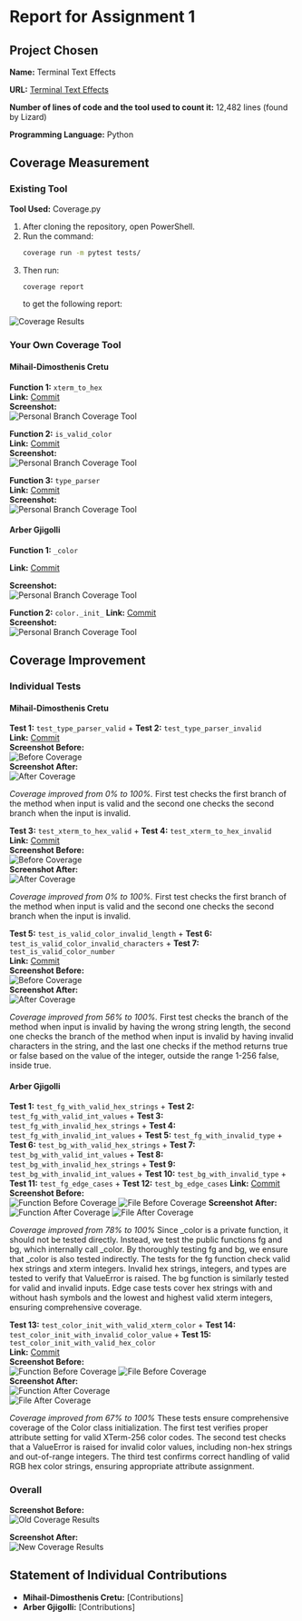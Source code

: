 # Report for Assignment 1

## Project Chosen

**Name:** Terminal Text Effects

**URL:** [Terminal Text Effects](https://github.com/ChrisBuilds/terminaltexteffects.git)

**Number of lines of code and the tool used to count it:** 12,482 lines (found by Lizard)

**Programming Language:** Python

## Coverage Measurement

### Existing Tool

**Tool Used:** Coverage.py

1. After cloning the repository, open PowerShell.
2. Run the command:
    ```sh
    coverage run -m pytest tests/
    ```
3. Then run:
    ```sh
    coverage report
    ```
    to get the following report:

![Coverage Results](README/BeforeTestCoverage.png)

### Your Own Coverage Tool

#### Mihail-Dimosthenis Cretu

**Function 1:** `xterm_to_hex`  
**Link:** [Commit](https://github.com/cretud/terminaltexteffects/commit/9e3b9c2da09ec9539e140c4daefb37084e6c3d5d)  
**Screenshot:**  
![Personal Branch Coverage Tool](README/CoverageToolDimos.png)

**Function 2:** `is_valid_color`  
**Link:** [Commit](https://github.com/cretud/terminaltexteffects/commit/9e3b9c2da09ec9539e140c4daefb37084e6c3d5d)  
**Screenshot:**  
![Personal Branch Coverage Tool](README/CoverageToolDimos.png)

**Function 3:** `type_parser`  
**Link:** [Commit](https://github.com/cretud/terminaltexteffects/commit/9e3b9c2da09ec9539e140c4daefb37084e6c3d5d)  
**Screenshot:**  
![Personal Branch Coverage Tool](README/CoverageToolDimos.png)

<Repeat the following for each group member>

#### Arber Gjigolli

**Function 1:** `_color`

**Link:** [Commit](https://github.com/cretud/terminaltexteffects/pull/1/commits/6689e7fada154f3bb30f7c0e684110f6395adc8f)  

**Screenshot:**  
![Personal Branch Coverage Tool](README/coverage_tool_colorterm.PNG)

**Function 2:** `color._init_`
**Link:** [Commit](https://github.com/cretud/terminaltexteffects/pull/2/commits/b4762d6e708e866b0d8ca8db596edeefef54a0ba)  
**Screenshot:**  
![Personal Branch Coverage Tool](README/coverage_tool_graphics.PNG)

## Coverage Improvement

### Individual Tests

#### Mihail-Dimosthenis Cretu

**Test 1:** `test_type_parser_valid` + **Test 2:** `test_type_parser_invalid`  
**Link:** [Commit](https://github.com/cretud/terminaltexteffects/commit/7d93d87f58fed95296635b5fe2f5cbb58c630c2f)  
**Screenshot Before:**  
![Before Coverage](README/type_parserFloatBefore.png)  
**Screenshot After:**  
![After Coverage](README/type_parserFloat.png)  

*Coverage improved from 0% to 100%.* First test checks the first branch of the method when input is valid and the second one checks the second branch when the input is invalid.

**Test 3:** `test_xterm_to_hex_valid` + **Test 4:** `test_xterm_to_hex_invalid`  
**Link:** [Commit](https://github.com/cretud/terminaltexteffects/commit/7d93d87f58fed95296635b5fe2f5cbb58c630c2f)  
**Screenshot Before:**  
![Before Coverage](README/hextermBefore.png)  
**Screenshot After:**  
![After Coverage](README/hexterm.png)  

*Coverage improved from 0% to 100%.* First test checks the first branch of the method when input is valid and the second one checks the second branch when the input is invalid.

**Test 5:** `test_is_valid_color_invalid_length` + **Test 6:** `test_is_valid_color_invalid_characters` + **Test 7:** `test_is_valid_color_number`  
**Link:** [Commit](https://github.com/cretud/terminaltexteffects/commit/7d93d87f58fed95296635b5fe2f5cbb58c630c2f)  
**Screenshot Before:**  
![Before Coverage](README/hextermBefore.png)  
**Screenshot After:**  
![After Coverage](README/hexterm.png)  

*Coverage improved from 56% to 100%.* First test checks the branch of the method when input is invalid by having the wrong string length, the second one checks the branch of the method when input is invalid by having invalid characters in the string, and the last one checks if the method returns true or false based on the value of the integer, outside the range 1-256 false, inside true.

#### Arber Gjigolli

**Test 1:** `test_fg_with_valid_hex_strings` + **Test 2:** `test_fg_with_valid_int_values` + **Test 3:** `test_fg_with_invalid_hex_strings` + **Test 4:** `test_fg_with_invalid_int_values` + **Test 5:** `test_fg_with_invalid_type` + **Test 6:** `test_bg_with_valid_hex_strings` + **Test 7:** `test_bg_with_valid_int_values` + **Test 8:** `test_bg_with_invalid_hex_strings` + **Test 9:** `test_bg_with_invalid_int_values` + **Test 10:** `test_bg_with_invalid_type` + **Test 11:** `test_fg_edge_cases` + **Test 12:** `test_bg_edge_cases` 
**Link:** [Commit](https://github.com/cretud/terminaltexteffects/pull/1/commits/7936d8dd2a4328845c3b922784aad32ca1dda21b)  
**Screenshot Before:**  
![Function Before Coverage](README/_color_coverage_before.PNG)
![File Before Coverage](README/colorterm_coverage_before.PNG)
**Screenshot After:**  
![Function After Coverage](README/_color_coverage_after.PNG) 
![File After Coverage](README/colorterm_coverage_after.PNG)  

*Coverage improved from 78% to 100%* Since _color is a private function, it should not be tested directly. Instead, we test the public functions fg and bg, which internally call _color. By thoroughly testing fg and bg, we ensure that _color is also tested indirectly. The tests for the fg function check valid hex strings and xterm integers.  Invalid hex strings, integers, and types are tested to verify that ValueError is raised. The bg function is similarly tested for valid and invalid inputs. Edge case tests cover hex strings with and without hash symbols and the lowest and highest valid xterm integers, ensuring comprehensive coverage.

**Test 13:** `test_color_init_with_valid_xterm_color` + **Test 14:** `test_color_init_with_invalid_color_value` + **Test 15:** `test_color_init_with_valid_hex_color`    
**Link:** [Commit](https://github.com/cretud/terminaltexteffects/pull/2/commits/73940b1b0ff55716453672415f161ef7c568c417)  
**Screenshot Before:**  
![Function Before Coverage](README/color._init_coverage_before.PNG) 
![File Before Coverage](README/graphics_coverage_before.PNG)  
**Screenshot After:**  
![Function After Coverage](README/color._init_coverage_after.PNG)  
![File After Coverage](README/graphics_coverage_after.PNG)  

*Coverage improved from 67% to 100%* These tests ensure comprehensive coverage of the Color class initialization. The first test verifies proper attribute setting for valid XTerm-256 color codes. The second test checks that a ValueError is raised for invalid color values, including non-hex strings and out-of-range integers. The third test confirms correct handling of valid RGB hex color strings, ensuring appropriate attribute assignment.

### Overall

**Screenshot Before:**  
![Old Coverage Results](README/BeforeTestCoverage.png)  

**Screenshot After:**  
![New Coverage Results](README/AfterTestCoverage.png)  

## Statement of Individual Contributions

- **Mihail-Dimosthenis Cretu:** [Contributions]
- **Arber Gjigolli:** [Contributions]
